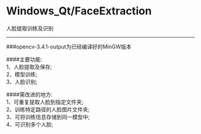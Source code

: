 Windows_Qt/FaceExtraction  
==============================  

人脸提取训练及识别  
______________________________  


###opencv-3.4.1-output为已经编译好的MinGW版本  

####主要功能:  
	  1、人脸提取及保存;  
          2、模型训练;  
          3、人脸识别;  

####需改进的地方:  
              1、可重复提取人脸到指定文件夹;  
              2、训练特定路径的人脸图片文件夹;  
              3、可将训练信息存储到同一模型中;  
              4、可识别多个人脸;  


